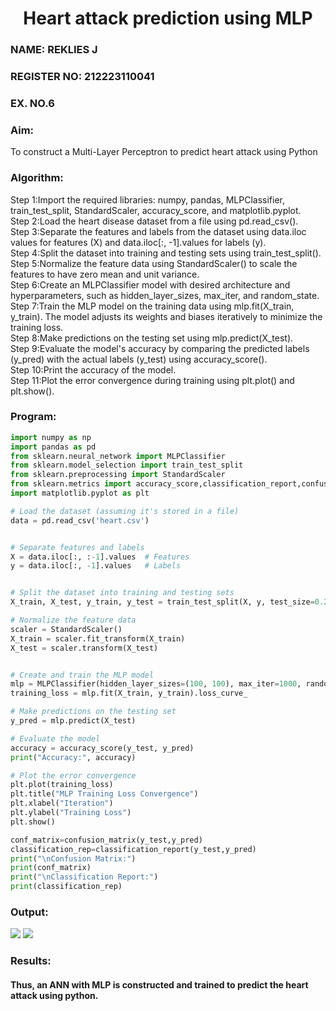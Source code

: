 <H1 ALIGN =CENTER>Heart attack prediction using MLP</H1>
<H3>NAME: REKLIES J</H3>
<H3>REGISTER NO: 212223110041</H3>
<H3>EX. NO.6</H3>
<H3>Aim:</H3>  To construct a  Multi-Layer Perceptron to predict heart attack using Python
<H3>Algorithm:</H3>
Step 1:Import the required libraries: numpy, pandas, MLPClassifier, train_test_split, StandardScaler, accuracy_score, and matplotlib.pyplot.<BR>
Step 2:Load the heart disease dataset from a file using pd.read_csv().<BR>
Step 3:Separate the features and labels from the dataset using data.iloc values for features (X) and data.iloc[:, -1].values for labels (y).<BR>
Step 4:Split the dataset into training and testing sets using train_test_split().<BR>
Step 5:Normalize the feature data using StandardScaler() to scale the features to have zero mean and unit variance.<BR>
Step 6:Create an MLPClassifier model with desired architecture and hyperparameters, such as hidden_layer_sizes, max_iter, and random_state.<BR>
Step 7:Train the MLP model on the training data using mlp.fit(X_train, y_train). The model adjusts its weights and biases iteratively to minimize the training loss.<BR>
Step 8:Make predictions on the testing set using mlp.predict(X_test).<BR>
Step 9:Evaluate the model's accuracy by comparing the predicted labels (y_pred) with the actual labels (y_test) using accuracy_score().<BR>
Step 10:Print the accuracy of the model.<BR>
Step 11:Plot the error convergence during training using plt.plot() and plt.show().<BR>
<H3>Program: </H3>

```python
import numpy as np
import pandas as pd
from sklearn.neural_network import MLPClassifier
from sklearn.model_selection import train_test_split
from sklearn.preprocessing import StandardScaler
from sklearn.metrics import accuracy_score,classification_report,confusion_matrix
import matplotlib.pyplot as plt
```

```py
# Load the dataset (assuming it's stored in a file)
data = pd.read_csv('heart.csv')

```
```py

# Separate features and labels
X = data.iloc[:, :-1].values  # Features
y = data.iloc[:, -1].values   # Labels

```
```py

# Split the dataset into training and testing sets
X_train, X_test, y_train, y_test = train_test_split(X, y, test_size=0.2, random_state=42)

```
```py
# Normalize the feature data
scaler = StandardScaler()
X_train = scaler.fit_transform(X_train)
X_test = scaler.transform(X_test)

```
```py

# Create and train the MLP model
mlp = MLPClassifier(hidden_layer_sizes=(100, 100), max_iter=1000, random_state=42)
training_loss = mlp.fit(X_train, y_train).loss_curve_
```

```py
# Make predictions on the testing set
y_pred = mlp.predict(X_test)
```

```py
# Evaluate the model
accuracy = accuracy_score(y_test, y_pred)
print("Accuracy:", accuracy)

```
```py
# Plot the error convergence
plt.plot(training_loss)
plt.title("MLP Training Loss Convergence")
plt.xlabel("Iteration")
plt.ylabel("Training Loss")
plt.show()
```

```py
conf_matrix=confusion_matrix(y_test,y_pred)
classification_rep=classification_report(y_test,y_pred)
print("\nConfusion Matrix:")
print(conf_matrix)
print("\nClassification Report:")
print(classification_rep)

```
<H3>Output:</H3>
<img src="https://github.com/user-attachments/assets/d84bfa5d-e8d8-4f11-b569-d08d566d68f2">

<img src="https://github.com/user-attachments/assets/681483f8-164a-473c-89f2-63bf7303a17b">

<H3>Results:</H3>

#### Thus, an ANN with MLP is constructed and trained to predict the heart attack using python.
